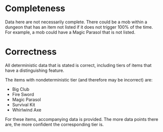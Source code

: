 # Completeness
Data here are not necessarily complete. There could be a mob within a dungeon that has an item not listed if it does not trigger 100% of the time. For example, a mob could have a Magic Parasol that is not listed.

# Correctness
All deterministic data that is stated is correct, including tiers of items that have a distinguishing feature.

The items with nondeterministic tier (and therefore may be incorrect) are:
- Big Club
- Fire Sword
- Magic Parasol
- Survival Kit
- Whirlwind Axe

For these items, accompanying data is provided. The more data points there are, the more confident the corresponding tier is.

